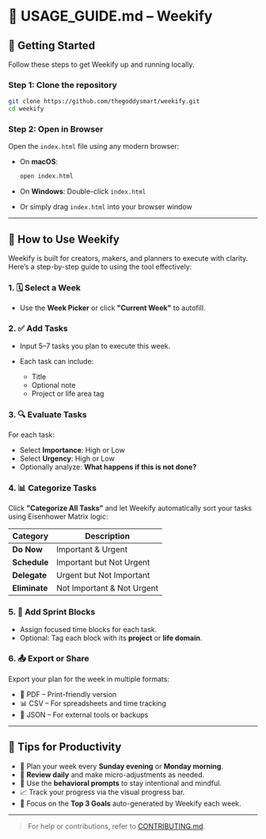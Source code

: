 # 📘 USAGE_GUIDE.md – Weekify

## 🚀 Getting Started

Follow these steps to get Weekify up and running locally.

### Step 1: Clone the repository

```bash
git clone https://github.com/thegoddysmart/weekify.git
cd weekify
```


### Step 2: Open in Browser

Open the `index.html` file using any modern browser:

* On **macOS**:

  ```bash
  open index.html
  ```
* On **Windows**:
  Double-click `index.html`
* Or simply drag `index.html` into your browser window

---

## 🧭 How to Use Weekify

Weekify is built for creators, makers, and planners to execute with clarity. Here’s a step-by-step guide to using the tool effectively:

### 1. 🗓️ Select a Week

* Use the **Week Picker** or click **"Current Week"** to autofill.

### 2. ✅ Add Tasks

* Input 5–7 tasks you plan to execute this week.
* Each task can include:

  * Title
  * Optional note
  * Project or life area tag

### 3. 🔍 Evaluate Tasks

For each task:

* Select **Importance**: High or Low
* Select **Urgency**: High or Low
* Optionally analyze: **What happens if this is not done?**

### 4. 📊 Categorize Tasks

Click **"Categorize All Tasks"** and let Weekify automatically sort your tasks using Eisenhower Matrix logic:

| Category      | Description                |
| ------------- | -------------------------- |
| **Do Now**    | Important & Urgent         |
| **Schedule**  | Important but Not Urgent   |
| **Delegate**  | Urgent but Not Important   |
| **Eliminate** | Not Important & Not Urgent |

### 5. 🧠 Add Sprint Blocks

* Assign focused time blocks for each task.
* Optional: Tag each block with its **project** or **life domain**.

### 6. 📤 Export or Share

Export your plan for the week in multiple formats:

* 📄 PDF – Print-friendly version
* 📊 CSV – For spreadsheets and time tracking
* 🔧 JSON – For external tools or backups

---

## 🧩 Tips for Productivity

* 📅 Plan your week every **Sunday evening** or **Monday morning**.
* 🔁 **Review daily** and make micro-adjustments as needed.
* 🧠 Use the **behavioral prompts** to stay intentional and mindful.
* 📈 Track your progress via the visual progress bar.
* 🎯 Focus on the **Top 3 Goals** auto-generated by Weekify each week.

---

> For help or contributions, refer to [CONTRIBUTING.md](../CONTRIBUTING.md).
